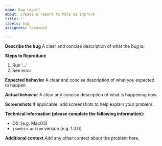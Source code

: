```yaml
---
name: Bug report
about: Create a report to help us improve
title: ''
labels: bug
assignees: fabasoad

---
```


**Describe the bug**
A clear and concise description of what the bug is.

**Steps to Reproduce**
1. Run '...'
2. See error

**Expected behavior**
A clear and concise description of what you expected to happen.

**Actual behavior**
A clear and concise description of what is happening now.

**Screenshots**
If applicable, add screenshots to help explain your problem.

**Technical information (please complete the following information):**
 - OS: [e.g. MacOS]
 - `jsonbin-action` version [e.g. 1.0.0]

**Additional context**
Add any other context about the problem here.
